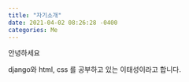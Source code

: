 ```yaml
---
title: "자기소개"
date: 2021-04-02 08:26:28 -0400
categories: Me
---
```

안녕하세요

django와 html, css 를 공부하고 있는
이태성이라고 합니다.
